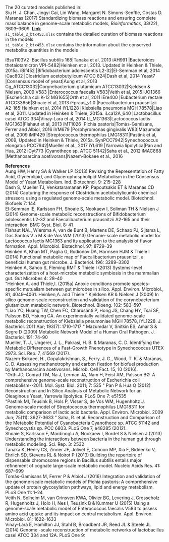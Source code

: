 The 20 curated models published in:  
Siu H. J. Chan, Jingyi Cai, Lin Wang, Margaret N. Simons-Senftle, Costas D. Maranas (2017) Standardizing biomass reactions and ensuring complete mass balance in genome-scale metabolic models, *Bioinformatics*, 33(22), 3603–3609.
**[Link](https://doi.org/10.1093/bioinformatics/btx453)**  
`si_table_2_btx453.xlsx` contains the detailed curation of biomass reactions in the models  
`si_table_2_btx453.xlsx` contains the information about the conserved metabolite quantities in the models  

iBsu1103V2 |Bacillus subtilis 168|Tanaka et al, 2013
iAH991 |Bacteroides thetaiotamicron VPI-5482|Heinken et al, 2013. Updated in Heinken & Thiele, 2015a.
iBif452 |Bifidobacterium adolescentis L2-32|El-Semman et al, 2014
iCac802 |Clostridium acetobutylicum ATCC 824|Dash et al, 2014
Yeast7 |Consensus model of yeast|Aung et al, 2013
Cg_ATCC13032|Corynebacterium glutamicum ATCC13032|Kjeldsen & Nielsen, 2009
V583 |Enterococcus faecalis V583|Veith et al, 2015
iJO1366 |Escherichia coli K-12 MG1655|Orth et al, 2011
iEre400 |Eubacterium rectale ATCC33656|Shoaie et al, 2013
iFpraus_v1.0 |Faecalibacterium prausnitzii A2-165|Heinken et al, 2014
iYL1228 |Klebsiella pneumonia MGH 78578|Liao et al, 2011. Updated in Heinken & Thiele, 2015a.
iLca12A_640 |Lactobacillus casei ATCC 334|Vinay-Lara et al, 2014
Ll_MG1363|Lactococcus lactis MG1363|Flahaut et al, 2013
iMT1026 |Pichia pastoris|Tomàs-Gamisans, Ferrer and Albiol, 2016
iVM679 |Porphyromonas gingivalis W83|Mazumdar et al, 2009
iMP429 |Streptococcus thermophilus LMG18311|Pastink et al, 2009, Updated in Heinken & Thiele, 2015a.
SynPCC7942|Synechococcus elongatus PCC7942|Mueller et al., 2017
iYL619 |Yarrowia lipolytica|Pan and Hua, 2012
iCyt773 |Cyanothece sp. ATCC 51142|Saha et al., 2012
iMAC868 |Methanosarcina acetivorans|Nazem‐Bokaee et al., 2016

**References**  
Aung HW, Henry SA & Walker LP (2013) Revising the Representation of Fatty Acid, Glycerolipid, and Glycerophospholipid Metabolism in the Consensus Model of Yeast Metabolism. Ind. Biotechnol. 9: 215–228  
Dash S, Mueller TJ, Venkataramanan KP, Papoutsakis ET & Maranas CD (2014) Capturing the response of Clostridium acetobutylicumto chemical stressors using a regulated genome-scale metabolic model. Biotechnol. Biofuels 7: 144  
El-Semman IE, Karlsson FH, Shoaie S, Nookaew I, Soliman TH & Nielsen J (2014) Genome-scale metabolic reconstructions of Bifidobacterium adolescentis L2-32 and Faecalibacterium prausnitzii A2-165 and their interaction. BMC Syst. Biol. 8: 41  
Flahaut NAL, Wiersma A, van de Bunt B, Martens DE, Schaap PJ, Sijtsma L, Dos Santos V a M & de Vos WM (2013) Genome-scale metabolic model for Lactococcus lactis MG1363 and its application to the analysis of flavor formation. Appl. Microbiol. Biotechnol. 97: 8729–39  
Heinken A, Khan MT, Paglia G, Rodionov DA, Harmsen HJM & Thiele I (2014) Functional metabolic map of Faecalibacterium prausnitzii, a beneficial human gut microbe. J. Bacteriol. 196: 3289–3302  
Heinken A, Sahoo S, Fleming RMT & Thiele I (2013) Systems-level characterization of a host-microbe metabolic symbiosis in the mammalian gut. Gut Microbes 4: 28–40  
"Heinken,A. and Thiele,I. (2015a) Anoxic conditions promote species-specific
mutualism between gut microbes in silico. Appl. Environ. Microbiol., 81,
4049–4061.
Heinken,A. and Thiele  "
Kjeldsen KR & Nielsen J (2009) In silico genome-scale reconstruction and validation of the corynebacterium glutamicum metabolic network. Biotechnol. Bioeng. 102: 583–597  
"Liao YC, Huang TW, Chen FC, Charusanti P, Hong JS, Chang HY, Tsai SF, Palsson BO, Hsiung CA.
An experimentally validated genome-scale metabolic reconstruction of Klebsiella pneumoniae MGH 78578, iYL1228.
J. Bacteriol. 2011 Apr; 193(7): 1710-1717   "
Mazumdar V, Snitkin ES, Amar S & Segre D (2009) Metabolic Network Model of a Human Oral Pathogen. J. Bacteriol. 191: 74–90  
Mueller, T. J., Ungerer, J. L., Pakrasi, H. B. & Maranas, C. D. Identifying the Metabolic Differences of a Fast-Growth Phenotype in Synechococcus UTEX 2973. Sci. Rep. 7, 41569 (2017).  
Nazem-Bokaee, H., Gopalakrishnan, S., Ferry, J. G., Wood, T. K. & Maranas, C. D. Assessing methanotrophy and carbon fixation for biofuel production by Methanosarcina acetivorans. Microb. Cell Fact. 15, 10 (2016).  
"Orth JD, Conrad TM, Na J, Lerman JA, Nam H, Feist AM, Palsson BØ.
A comprehensive genome-scale reconstruction of Escherichia coli metabolism--2011.
Mol. Syst. Biol. 2011; 7: 535   "
Pan P & Hua Q (2012) Reconstruction and In Silico Analysis of Metabolic Network for an Oleaginous Yeast, Yarrowia lipolytica. PLoS One 7: e51535  
"Pastink MI, Teusink B, Hols P, Visser S, de Vos WM, Hugenholtz J.
Genome-scale model of Streptococcus thermophilus LMG18311 for metabolic comparison of lactic acid bacteria.
Appl. Environ. Microbiol. 2009 Jun; 75(11): 3627-3633   "
Saha, R. et al. Reconstruction and Comparison of the Metabolic Potential of Cyanobacteria Cyanothece sp. ATCC 51142 and Synechocystis sp. PCC 6803. PLoS One 7, e48285 (2012).  
Shoaie S, Karlsson F, Mardinoglu A, Nookaew I, Bordel S & Nielsen J (2013) Understanding the interactions between bacteria in the human gut through metabolic modeling. Sci. Rep. 3: 2532  
Tanaka K, Henry CS, Zinner JF, Jolivet E, Cohoon MP, Xia F, Bidnenko V, Ehrlich SD, Stevens RL & Noirot P (2013) Building the repertoire of dispensable chromosome regions in Bacillus subtilis entails major refinement of cognate large-scale metabolic model. Nucleic Acids Res. 41: 687–699  
Tomàs-Gamisans M, Ferrer P & Albiol J (2016) Integration and validation of the genome-scale metabolic models of Pichia pastoris: A comprehensive update of protein glycosylation pathways, lipid and energy metabolism. PLoS One 11: 1–24  
Veith N, Solheim M, van Grinsven KWA, Olivier BG, Levering J, Grosseholz R, Hugenholtz J, Holo H, Nes I, Teusink B & Kummer U (2015) Using a genome-scale metabolic model of Enterococcus faecalis V583 to assess amino acid uptake and its impact on central metabolism. Appl. Environ. Microbiol. 81: 1622–1633  
Vinay-Lara E, Hamilton JJ, Stahl B, Broadbent JR, Reed JL & Steele JL (2014) Genome -scale reconstruction of metabolic networks of lactobacillus casei ATCC 334 and 12A. PLoS One 9:  
